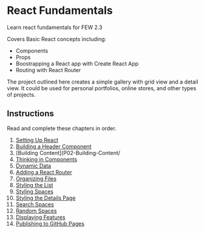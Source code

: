 # React Fundamentals

Learn react fundamentals for FEW 2.3

Covers Basic React concepts including:

- Components
- Props
- Boostrapping a React app with Create React App
- Routing with React Router

The project outlined here creates a simple gallery with grid view and a detail view. It could be used for personal portfolios, online stores, and other types of projects.

## Instructions

Read and complete these chapters in order.

1. [Setting Up React](P00-Setting-Up-React/)
1. [Building a Header Component](P01-Build-A-Header-Component/)
1. [Building Content](P02-Building-Content/
1. [Thinking in Components](P03-Thinking-In-Components/)
1. [Dynamic Data](P04-Dynamic-Data/)
1. [Adding a React Router](P05-Adding-React-Router/)
1. [Organizing Files](P06-Organizing-Files/)
1. [Styling the List](P07-Style-the-List/)
1. [Styling Spaces](P08-Styling-Spaces/)
1. [Styling the Details Page](P09-Style-the-details-page/)
1. [Search Spaces](P10-Search-Spaces/)
1. [Random Spaces](P11-Random-Space/)
1. [Displaying Features](P12-Displaying-Feature/)
1. [Publishing to GitHub Pages](P13-Publish-to-GitHub-Pages/)
